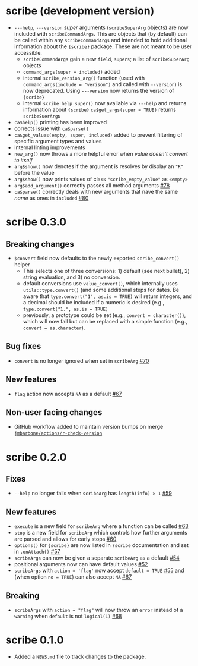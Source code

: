 # scribe (development version)

- `---help`, `---version` _super_ arguments (`scribeSuperArg` objects) are now included with `scribeCommandArgs`.
This are objects that (by default) can be called within any `scribeCommandArgs` and intended to hold additional information about the `{scribe}` package.
These are not meant to be user accessible.
  - `scribeCommandArgs` gain a new `field`, `supers`; a list of `scribeSuperArg` objects
  - `command_args(super = included)` added
  - internal `scribe_version_arg()` function (used with `command_args(include = "verison")` and called with `--version`) is now deprecated.  Using `---version` now returns the version of `{scribe}`
  - internal `scribe_help_super()` now available via `---help` and returns information about `{scribe}`
  `ca$get_args(super = TRUE)` returns `scribeSuerArg`s
- `ca$help()` printing has been improved
- corrects issue with `ca$parse()`
- `ca$get_values(empty, super, included)` added to prevent filtering of specific argument types and values
- internal linting improvements
- `new_arg()` now throws a more helpful error when _value doesn't convert to itself_
- `arg$show()` now denotes if the argument is resolves by display an `"R"` before the value
- `arg$show()` now prints values of class `"scribe_empty_value"` as `<empty>`
- `arg$add_argument()` correctly passes all method arguments [#78](https://github.com/jmbarbone/scribe/issues/78)
- `ca$parse()` correctly deals with new arguments that nave the same _name_ as ones in `included` [#80](https://github.com/jmbarbone/scribe/issues/80)

# scribe 0.3.0

## Breaking changes

- `$convert` field now defaults to the newly exported `scribe_convert()` helper
  - This selects one of three conversions: 1) default (see next bullet), 2) string evaluation, and 3) no conversion.
  - default conversions use `value_convert()`, which internally uses `utils::type.convert()` (and some additional steps for dates.  Be aware that `type.convert("1", as.is = TRUE)` will return integers, and a decimal should be included if a numeric is desired (e.g., `type.convert("1.", as.is = TRUE)`
  - previously, a prototype could be set (e.g., `convert = character()`), which will now fail but can be replaced with a simple function (e.g., `convert = as.character`).

## Bug fixes

- `convert` is no longer ignored when set in `scribeArg` [#70](https://github.com/jmbarbone/scribe/issues/70)

## New features

- `flag` action now accepts `NA` as a default [#67](https://github.com/jmbarbone/scribe/issues/67)

## Non-user facing changes

- GitHub workflow added to maintain version bumps on merge [`jmbarbone/actions/r-check-version`](https://github.com/jmbarbone/actions/blob/main/examples/r-check-version.yaml)

# scribe 0.2.0

## Fixes

- `--help` no longer fails when `scribeArg` has `length(info) > 1` [#59](https://github.com/jmbarbone/scribe/issues/59)

## New features

- `execute` is a new field for `scribeArg` where a function can be called [#63](https://github.com/jmbarbone/scribe/issues/63)
- `stop` is a new field for `scribeArg` which controls how further arguments are parsed and allows for early stops [#60](https://github.com/jmbarbone/scribe/issues/60)
- `options()` for `{scribe}` are now listed in `?scribe` documentation and set in `.onAttach()` [#57](https://github.com/jmbarbone/scribe/issues/57)
- `scribeArgs` can now be given a separate `scribeArg` as a default [#54](https://github.com/jmbarbone/scribe/issues/54)
- positional arguments now can have default values [#52](https://github.com/jmbarbone/scribe/issues/52)
- `scribeArgs` with `action = 'flag'` now accept `default = TRUE` [#55](https://github.com/jmbarbone/scribe/issues/55) and (when option `no = TRUE`) can also accept `NA` [#67](https://github.com/jmbarbone/scribe/issues/67) 

## Breaking

- `scribeArgs` with `action = "flag"` will now throw an `error` instead of a `warning` when `default` is not `logical(1)` [#68](https://github.com/jmbarbone/scribe/issues/68) 

# scribe 0.1.0

- Added a `NEWS.md` file to track changes to the package.
